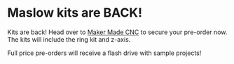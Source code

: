 # Maslow kits are BACK!

Kits are back! Head over to [Maker Made CNC](https://www.makermadecnc.com/shop) to secure your pre-order now. The kits will include the ring kit and z-axis.

Full price pre-orders will receive a flash drive with sample projects!

